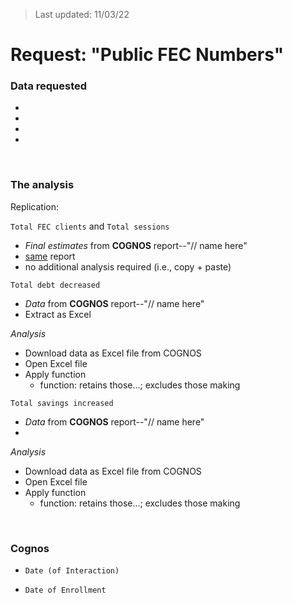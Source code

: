 > Last updated: 11/03/22

# Request: "Public FEC Numbers"

### Data requested

- 
- 
- 
- 

<br>

### The analysis

Replication:

`Total FEC clients` and `Total sessions` 
- *Final estimates* from **COGNOS** report--"// name here"
- <u>same</u> report
- no additional analysis required (i.e., copy + paste)

`Total debt decreased`
- *Data* from **COGNOS** report--"// name here"
- Extract as Excel

*Analysis* 
- Download data as Excel file from COGNOS
- Open Excel file
- Apply function
  - function: retains those...; excludes those making

`Total savings increased`
- *Data* from **COGNOS** report--"// name here"
- 

*Analysis*  
- Download data as Excel file from COGNOS
- Open Excel file
- Apply function
  - function: retains those...; excludes those making

<br>

### Cognos

- `Date (of Interaction)`

- `Date of Enrollment`

